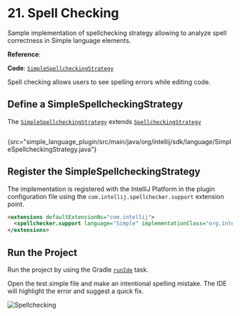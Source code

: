# 21. Spell Checking

<!-- Copyright 2000-2023 JetBrains s.r.o. and contributors. Use of this source code is governed by the Apache 2.0 license. -->

<link-summary>Sample implementation of spellchecking strategy allowing to analyze spell correctness in Simple language elements.</link-summary>

<include from="language_and_filetype.md" element-id="custom_language_tutorial_header"></include>

<tldr>

**Reference**: [](spell_checking.md)

**Code**: [`SimpleSpellcheckingStrategy`](%gh-sdk-samples%/simple_language_plugin/src/main/java/org/intellij/sdk/language/SimpleSpellcheckingStrategy.java)

</tldr>

Spell checking allows users to see spelling errors while editing code.

## Define a SimpleSpellcheckingStrategy

The [`SimpleSpellcheckingStrategy`](%gh-sdk-samples%/simple_language_plugin/src/main/java/org/intellij/sdk/language/SimpleSpellcheckingStrategy.java) extends
[`SpellcheckingStrategy`](%gh-ic%/spellchecker/src/com/intellij/spellchecker/tokenizer/SpellcheckingStrategy.java)

```java
```
{src="simple_language_plugin/src/main/java/org/intellij/sdk/language/SimpleSpellcheckingStrategy.java"}

## Register the SimpleSpellcheckingStrategy

The implementation is registered with the IntelliJ Platform in the plugin
configuration file using the `com.intellij.spellchecker.support` extension point.

```xml
<extensions defaultExtensionNs="com.intellij">
  <spellchecker.support language="Simple" implementationClass="org.intellij.sdk.language.SimpleSpellcheckingStrategy"/>
</extensions>
```

## Run the Project

Run the project by using the Gradle [`runIde`](creating_plugin_project.md#running-a-plugin-with-the-runide-gradle-task) task.

Open the <path>test.simple</path> file and make an intentional spelling mistake.
The IDE will highlight the error and suggest a quick fix.

![Spellchecking](spell_checking.png)
